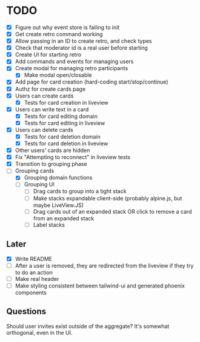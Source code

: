 # TODO

- [x] Figure out why event store is failing to init
- [x] Get create retro command working
- [x] Allow passing in an ID to create retro, and check types
- [x] Check that moderator id is a real user before starting
- [x] Create UI for starting retro
- [x] Add commands and events for managing users
- [x] Create modal for managing retro participants
  - [x] Make modal open/closable
- [x] Add page for card creation (hard-coding start/stop/continue)
- [x] Authz for create cards page
- [x] Users can create cards
  - [x] Tests for card creation in liveview
- [x] Users can write text in a card
  - [x] Tests for card editing domain
  - [x] Tests for card editing in liveview
- [x] Users can delete cards
  - [x] Tests for card deletion domain
  - [x] Tests for card deletion in liveview
- [x] Other users' cards are hidden
- [x] Fix "Attempting to reconnect" in liveview tests
- [x] Transition to grouping phase
- [ ] Grouping cards
  - [x] Grouping domain functions
  - [ ] Grouping UI
    - [ ] Drag cards to group into a tight stack
    - [ ] Make stacks expandable client-side (probably alpine.js, but maybe LiveView.JS)
    - [ ] Drag cards out of an expanded stack OR click to remove a card from an expanded stack
    - [ ] Label stacks

## Later

- [x] Write README
- [ ] After a user is removed, they are redirected from the liveview if they try to do an action
- [ ] Make real header
- [ ] Make styling consistent between tailwind-ui and generated phoenix components

## Questions

Should user invites exist outside of the aggregate? It's somewhat orthogonal, even in the UI.
